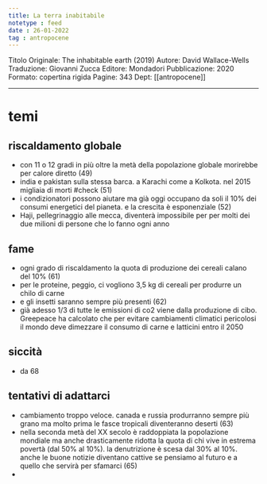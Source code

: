 ```yaml
---
title: La terra inabitabile
notetype : feed
date : 26-01-2022
tag : antropocene
---
```


Titolo Originale: The inhabitable earth (2019)
Autore: David Wallace-Wells
Traduzione: Giovanni Zucca
Editore: Mondadori
Pubblicazione: 2020
Formato: copertina rigida
Pagine: 343
Dept: [[antropocene]]

- - - 

# temi

## riscaldamento globale
- con 11 o 12 gradi in più oltre la metà della popolazione globale morirebbe per calore diretto (49)
- india e pakistan sulla stessa barca. a Karachi come a Kolkota. nel 2015 migliaia di morti #check (51)
- i condizionatori possono aiutare ma già oggi occupano da soli il 10% dei consumi energetici del pianeta. e la crescita è esponenziale (52)
- Haji, pellegrinaggio alle mecca, diventerà impossibile per per molti dei due milioni di persone che lo fanno ogni anno

## fame
- ogni grado di riscaldamento la quota di produzione dei cereali calano del 10% (61)
- per le proteine, peggio, ci vogliono 3,5 kg di cereali per produrre un chilo di carne
- e gli insetti saranno sempre più presenti (62)
- già adesso 1/3 di tutte le emissioni di co2 viene dalla produzione di cibo. Greepeace ha calcolato che per evitare cambiamenti climatici pericolosi il mondo deve dimezzare il consumo di carne e latticini entro il 2050

## siccità
- da 68


## tentativi di adattarci
- cambiamento troppo veloce. canada e russia produrranno sempre più grano ma molto prima le fasce tropicali diventeranno deserti (63)
- nella seconda metà del XX secolo è raddoppiata la popolazione mondiale ma anche drasticamente ridotta la quota di chi vive in estrema povertà (dal 50% al 10%). la denutrizione è scesa dal 30% al 10%. anche le buone notizie diventano cattive se pensiamo al futuro e a quello che servirà per sfamarci (65)
- 